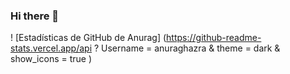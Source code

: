 ### Hi there 👋

<!--
**osowinniepooh/osowinniepooh** is a ✨ _special_ ✨ repository because its `README.md` (this file) appears on your GitHub profile.

Here are some ideas to get you started:

- 🔭 I’m currently working on ...
- 🌱 I’m currently learning ...
- 👯 I’m looking to collaborate on ...
- 🤔 I’m looking for help with ...
- 💬 Ask me about ...
- 📫 How to reach me: ...
- 😄 Pronouns: ...
- ⚡ Fun fact: ...
-->
! [Estadísticas de GitHub de Anurag] (https://github-readme-stats.vercel.app/api ? Username = anuraghazra & theme = dark & ​​show_icons = true )
